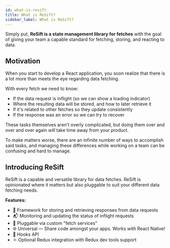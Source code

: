 ```yaml
---
id: what-is-resift
title: What is ReSift?
sidebar_label: What is ReSift?
---
```


Simply put, **ReSift is a state management library for fetches** with the goal of giving your team a capable standard for fetching, storing, and reacting to data.

## Motivation

When you start to develop a React application, you soon realize that there is a lot more than meets the eye regarding data fetching.

With every fetch we need to know:

- If the data request is inflight (so we can show a loading indicator)
- Where the resulting data will be stored, and how to later retrieve it
- If it's related to other fetches so they update consistently
- If the response was an error so we can try to recover

These tasks themselves aren't overly complicated, but doing them over and over and over again _will_ take time away from your product.

To make matters worse, there are an infinite number of ways to accomplish said tasks, and managing these differences while working on a team can be confusing and hard to manage.

## Introducing ReSift

ReSift is a capable and versatile library for data fetches. ReSift is opinionated where it matters but also pluggable to suit your different data fetching needs.

**Features:**

- 💾 Framework for storing and retrieving responses from data requests
- 📬 Monitoring and updating the status of inflight requests
- 🔌 Pluggable via custom "fetch services"
- 🌐 Universal — Share code amongst your apps. Works with React Native!
- 🎣 Hooks API
- ⚛️ Optional Redux integration with Redux dev tools support

